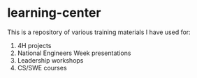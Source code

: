# learning-center
This is a repository of various training materials I have used for:
1. 4H projects
2. National Engineers Week presentations
3. Leadership workshops
4. CS/SWE courses 
